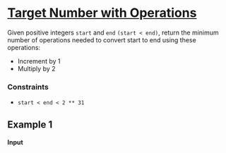 <h1><a href="https://binarysearch.com/problems/Target-Number-with-Operations">Target Number with Operations</a></h1>

Given positive integers <code>start</code> and <code>end</code> <code>(start < end)</code>, return the minimum number of operations
needed to convert start to end using these operations:
  <ul>
   <li>Increment by 1</li>
   <li>Multiply by 2</li>
  </ul>

  <h3>Constraints</h3>
  <ul>
  <li><code>start < end < 2 ** 31</code></li>
  </ul>
  <h2>Example 1</h2>
   
  <h4>Input</h4> 


